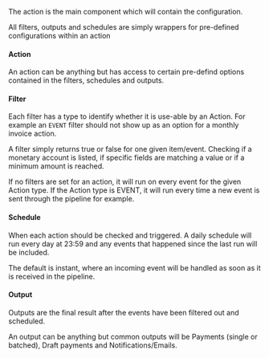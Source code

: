 The action is the main component which will contain the configuration. 

All filters, outputs and schedules are simply wrappers for pre-defined configurations within an action

#### Action
An action can be anything but has access to certain pre-defind options contained in the filters, schedules and outputs.

#### Filter
Each filter has a type to identify whether it is use-able by an Action. For example an `EVENT` filter should not show up as an option for a monthly invoice action.

A filter simply returns true or false for one given item/event. Checking if a monetary account is listed, if specific fields are matching a value or if a minimum amount is reached.

If no filters are set for an action, it will run on every event for the given Action type. If the Action type is EVENT, it will run every time a new event is sent through the pipeline for example.

#### Schedule
When each action should be checked and triggered. A daily schedule will run every day at 23:59 and any events that happened since the last run will be included.

The default is instant, where an incoming event will be handled as soon as it is received in the pipeline.

#### Output
Outputs are the final result after the events have been filtered out and scheduled.

An output can be anything but common outputs will be Payments (single or batched), Draft payments and Notifications/Emails.
